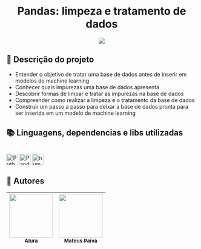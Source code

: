 <h1 align="center"> Pandas: limpeza e tratamento de dados </h1>

<p align="center">
   <img src="http://img.shields.io/static/v1?label=STATUS&message=CONCLUIDO&color=GREEN&style=for-the-badge"/>
</p>

## :open_file_folder: Descrição do projeto 
<ul>
   <li>Entender o objetivo de tratar uma base de dados antes de inserir em modelos de machine learning</li>
   <li>Conhecer quais impurezas uma base de dados apresenta</li>
   <li>Descobrir formas de limpar e tratar as impurezas na base de dados</li>
   <li>Compreender como realizar a limpeza e o tratamento da base de dados</li>
   <li>Construir um passo a passo para deixar a base de dados pronta para ser inserida em um modelo de machine learning</li>
</ul>

## :books: Linguagens, dependencias e libs utilizadas
<div style="display: inline_block"><br>
  <img align="center" alt="Python" height="30" width="30" src="https://cdn.jsdelivr.net/gh/devicons/devicon/icons/python/python-original.svg" />
   <img align="center" alt="Pandas" height="30" width="30" src="https://cdn.jsdelivr.net/gh/devicons/devicon/icons/pandas/pandas-original.svg"/>
  <img align="center" alt="numpy" height="30" width="30" src="https://cdn.jsdelivr.net/gh/devicons/devicon/icons/numpy/numpy-original.svg" />
</div>          
          
## :raising_hand: Autores
|  [<img src="https://user-images.githubusercontent.com/106707389/187273477-45a53362-7158-4c5e-b0f5-68c92aec9182.png" width=115><br><sub>Alura</sub>](https://www.alura.com.br) | [<img src="https://avatars.githubusercontent.com/u/106707389?s=400&u=c01ee84b19a35b975ac9634deb3baf48d681a4c5&v=4" width=115><br><sub>Mateus Paiva</sub>](https://github.com/mateusopaiva) |
| :---: | :---: |
